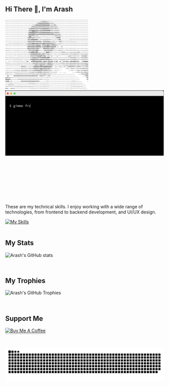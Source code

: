 ## Hi There 👋, I'm Arash


<img src="https://github.com/aye007/aye007/blob/main/arash.png?raw=true" alt="Arash's Picture" width="264" height="auto" />  <img src="https://github.com/aye007/aye007/blob/main/about.gif?raw=true" alt="About Me GIF" width="550" height="auto" /> 

<!-- Skills Section -->
<div align="left" style="margin-top: 150px;">
  <p>
    These are my technical skills. I enjoy working with a wide range of technologies, 
    from frontend to backend development, and UI/UX design.
  </p>
<a href="https://skillicons.dev">
  <img src="https://skillicons.dev/icons?i=html,css,js,php,react,angular,vue,flutter,nodejs,laravel,wordpress,sass,jquery,bootstrap,webpack,vite,symfony,kubernetes,docker,debian,github,ai,ps,xd,phpstorm,postman,ai" 
       alt="My Skills" />
</a>
</div>

<br>

## My Stats
![Arash's GitHub stats](https://github-readme-stats.vercel.app/api?username=aye007&show_icons=true&theme=chartreuse-dark)


<br>

## My Trophies
![Arash's GitHub Trophies](https://github-profile-trophy.vercel.app/?username=aye007&theme=gruvbox)

<br>

## Support Me
<a href="https://buymeacoffee.com/arashyazdani" target="_blank"><img src="https://www.buymeacoffee.com/assets/img/custom_images/orange_img.png" alt="Buy Me A Coffee" style="height: 41px !important;width: 174px !important;box-shadow: 0px 3px 2px 0px rgba(190, 190, 190, 0.5) !important;-webkit-box-shadow: 0px 3px 2px 0px rgba(190, 190, 190, 0.5) !important;" ></a>


<br>

 ![Snake animation](https://github.com/aye007/aye007/blob/output/github-contribution-grid-snake-dark.svg)
